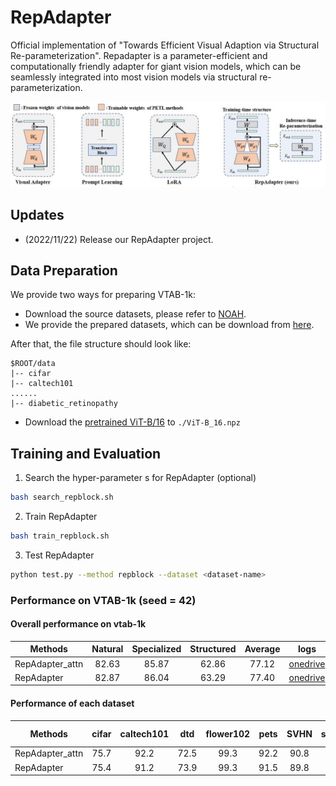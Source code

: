 # RepAdapter

Official implementation of "Towards Efficient Visual Adaption via Structural Re-parameterization".
Repadapter is a parameter-efficient and computationally friendly adapter for giant vision models, which can be seamlessly integrated into most
 vision models via structural re-parameterization.


<p align="center">
	<img src="./misc/RepAdapter.jpg" width="1000">
</p>

## Updates 
- (2022/11/22) Release our RepAdapter project.

## Data Preparation
We provide two ways for preparing VTAB-1k:
- Download the source datasets, please refer to [NOAH](https://github.com/ZhangYuanhan-AI/NOAH/#data-preparation).
- We provide the prepared datasets, which can be download from [here](https://1drv.ms/u/s!AmrFUyZ_lDVGinv8y53HX3_rLrpq?e=P5EN5G).

After that, the file structure should look like:
```
$ROOT/data
|-- cifar
|-- caltech101
......
|-- diabetic_retinopathy
```
 
- Download the [pretrained ViT-B/16](https://storage.googleapis.com/vit_models/imagenet21k/ViT-B_16.npz) to `./ViT-B_16.npz`

## Training and Evaluation
1. Search the hyper-parameter s for RepAdapter (optional)
```sh 
bash search_repblock.sh
``` 

2. Train RepAdapter
```sh 
bash train_repblock.sh
``` 

3. Test RepAdapter
```sh 
python test.py --method repblock --dataset <dataset-name> 
```

### Performance on VTAB-1k (seed = 42)
#### Overall performance on vtab-1k

| Methods         | Natural | Specialized | Structured | Average |     logs     |  checkpoints |
|-----------------|:-------:|:-----------:|:----------:|:-------:|:------------:|:------------:|
| RepAdapter_attn |   82.63 |       85.87 |      62.86 |   77.12 | [onedrive](https://1drv.ms/u/s!AmrFUyZ_lDVGinn6dsEqAweEHWBi?e=er4k4a) |  [onedrive](https://1drv.ms/u/s!AmrFUyZ_lDVGinf0EHBMZF7MCWC3?e=RNE8de) |
| RepAdapter      |  82.87  |       86.04 |      63.29 |  77.40  |  [onedrive](https://1drv.ms/u/s!AmrFUyZ_lDVGinoPLzy6F4kexq4-?e=khVuIQ) |  [onedrive](https://1drv.ms/u/s!AmrFUyZ_lDVGinh6eN3AJfQbwua0?e=zvfrup) |

#### Performance of each dataset

| Methods         | cifar | caltech101 |  dtd  | flower102 |  pets |  SVHN | sun397 | Camelyon | EuroSAT | Resisc45 | Retinopathy | Clevr-count | Clevr-dist | DMLab | Kitti-dist | Dspr-loc | Dspr-ori | sNORB-Azim | sNORB-Ele |
|-----------------|:-----:|:----------:|:-----:|:---------:|:-----:|:-----:|:------:|:--------:|:-------:|:--------:|:-----------:|:-----------:|:----------:|:-----:|:----------:|:--------:|:--------:|:----------:|:---------:|
| RepAdapter_attn | 75.7  |    92.2    | 72.5  |   99.3    | 92.2  | 90.8  |  57.5  |   86.9   |  96.0   |   85.7   |    75.5     |    82.4     |    64.1    | 52.3  |    81.9    |   86.6   |   54.3   |    38.0    |   46.9    |
| RepAdapter      | 75.4  |    91.2    | 73.9  |   99.3    | 91.5  | 89.8  |  57.6  |   87.0   |  95.9   |   85.3   |    75.4     |    83.0     |    64.8    | 53.1  |    81.6    |   85.6   |   53.5   |    35.4    |   46.0    |
 
